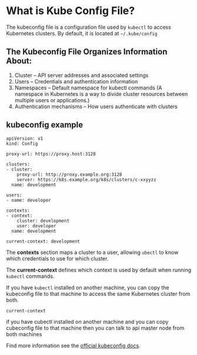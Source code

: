 # What is Kube Config File?

The kubeconfig file is a configuration file used by `kubectl` to access Kubernetes clusters. By default, it is located at `~/.kube/config`

## The Kubeconfig File Organizes Information About:

1. Cluster – API server addresses and associated settings
2. Users – Credentials and authentication information
3. Namespaces – Default namespace for kubectl commands (A namespace in Kubernetes is a way to divide cluster resources between multiple users or applications.)
4. Authentication mechanisms – How users authenticate with clusters

## kubeconfig example

```
apiVersion: v1
kind: Config

proxy-url: https://proxy.host:3128

clusters:
- cluster:
    proxy-url: http://proxy.example.org:3128
    server: https://k8s.example.org/k8s/clusters/c-xxyyzz
  name: development

users:
- name: developer

contexts:
- context:
    cluster: development
    user: developer
  name: development

current-context: development
```

The **contexts** section maps a cluster to a user, allowing `ubectl` to know which credentials to use for which cluster.

The **current-context** defines which context is used by default when running `kubectl` commands.

If you have `kubectl` installed on another machine, you can copy the kubeconfig file to that machine to access the same Kubernetes cluster from both.

`current-context` 

if you have cubectl installed on another machine and you can copy cubeconfig file to that machine then you can talk to api master node from both machines 

Find more information see the [official kubeconfig docs](https://kubernetes.io/docs/concepts/configuration/organize-cluster-access-kubeconfig/).